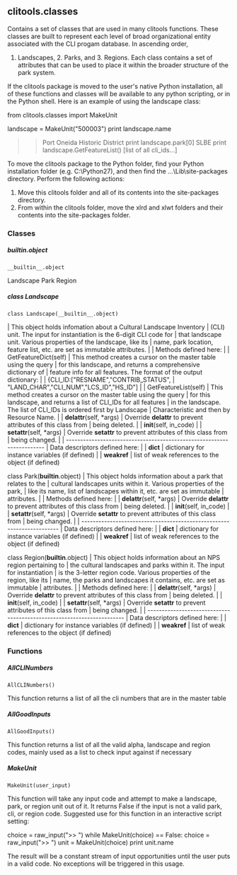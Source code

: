 ## clitools.classes

Contains a set of classes that are used in many clitools functions.
These classes are built to represent each level of broad organizational
entity associated with the CLI progam database.  In ascending order,
1. Landscapes, 2. Parks, and 3. Regions. Each class contains a set of
attributes that can be used to place it within the broader structure of
the park system.

If the clitools package is moved to the user's native Python installation,
all of these functions and classes will be available to any python
scripting, or in the Python shell. Here is an example of using the landscape
class:

from clitools.classes import MakeUnit

landscape = MakeUnit("500003")
print landscape.name
>> Port Oneida Historic District
print landscape.park[0]
>> SLBE
print landscape.GetFeatureList()
>> [list of all cli_ids...]

To move the clitools package to the Python folder, find your Python
installation folder (e.g. C:\Python27), and then find the 
...\Lib\site-packages directory.  Perform the following actions:

1. Move this clitools folder and all of its contents into the site-packages
directory.
2. From within the clitools folder, move the xlrd and xlwt folders and
their contents into the site-packages folder.

### Classes

##### __builtin__.object

``__builtin__.object``

Landscape
Park
Region

##### class Landscape

``class Landscape(__builtin__.object)``

|  This object holds infomation about a Cultural Landscape Inventory
|  (CLI) unit.  The input for instantiation is the 6-digit CLI code for
|  that landscape unit.  Various properties of the landscape, like its
|  name, park location, feature list, etc. are set as immutable attributes.
|
|  Methods defined here:
|
|  GetFeatureDict(self)
|      This method creates a cursor on the master table using the query
|      for this landscape, and returns a comprehensive dictionary of
|      feature info for all features.  The format of the output dictionary:
|
|      {CLI_ID:["RESNAME","CONTRIB_STATUS",
|              "LAND_CHAR","CLI_NUM","LCS_ID","HS_ID"]
|
|  GetFeatureList(self)
|      This method creates a cursor on the master table using the query
|      for this landscape, and returns a list of CLI_IDs for all features
|      in the landscape.  The list of CLI_IDs is ordered first by Landscape
|      Characteristic and then by Resource Name.
|
|  __delattr__(self, *args)
|      Override __delattr__ to prevent attributes of this class from
|      being deleted.
|
|  __init__(self, in_code)
|
|  __setattr__(self, *args)
|      Override __setattr__ to prevent attributes of this class from
|      being changed.
|
|  ----------------------------------------------------------------------
|  Data descriptors defined here:
|
|  __dict__
|      dictionary for instance variables (if defined)
|
|  __weakref__
|      list of weak references to the object (if defined)

class Park(__builtin__.object)
|  This object holds information about a park that relates to the
|  cultural landscapes units within it.  Various properties of the park,
|  like its name, list of landscapes within it, etc. are set as immutable
|  attributes.
|
|  Methods defined here:
|
|  __delattr__(self, *args)
|      Override __delattr__ to prevent attributes of this class from
|      being deleted.
|
|  __init__(self, in_code)
|
|  __setattr__(self, *args)
|      Override __setattr__ to prevent attributes of this class from
|      being changed.
|
|  ----------------------------------------------------------------------
|  Data descriptors defined here:
|
|  __dict__
|      dictionary for instance variables (if defined)
|
|  __weakref__
|      list of weak references to the object (if defined)

class Region(__builtin__.object)
|  This object holds information about an NPS region pertaining to
|  the cultural landscapes and parks within it. The input for instantiation
|  is the 3-letter region code.  Various properties of the region, like its
|  name, the parks and landscapes it contains, etc. are set as immutable
|  attributes.
|
|  Methods defined here:
|
|  __delattr__(self, *args)
|      Override __delattr__ to prevent attributes of this class from
|      being deleted.
|
|  __init__(self, in_code)
|
|  __setattr__(self, *args)
|      Override __setattr__ to prevent attributes of this class from
|      being changed.
|
|  ----------------------------------------------------------------------
|  Data descriptors defined here:
|
|  __dict__
|      dictionary for instance variables (if defined)
|
|  __weakref__
|      list of weak references to the object (if defined)

### Functions

##### AllCLINumbers

``AllCLINumbers()``

This function returns a list of all the cli numbers that are in the
master table

##### AllGoodInputs

``AllGoodInputs()``

This function returns a list of all the valid alpha, landscape and
region codes, mainly used as a list to check input against if necessary

##### MakeUnit

``MakeUnit(user_input)``

This function will take any input code and attempt to make a landscape,
park, or region unit out of it.  It returns False if the input is not
a valid park, cli, or region code.  Suggested use for this function in
an interactive script setting:

choice = raw_input(">> ")
while MakeUnit(choice) == False:
choice = raw_input(">> ")
unit = MakeUnit(choice)
print unit.name

The result will be a constant stream of input opportunities until the
user puts in a valid code.  No exceptions will be triggered in this
usage.

